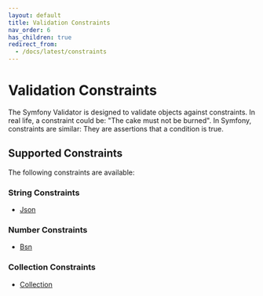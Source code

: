 ```yaml
---
layout: default
title: Validation Constraints
nav_order: 6
has_children: true
redirect_from:
  - /docs/latest/constraints
---
```


# Validation Constraints

The Symfony Validator is designed to validate objects against constraints. In real life, a constraint could be: "The cake must
not be burned". In Symfony, constraints are similar: They are assertions that a condition is true.

## Supported Constraints

The following constraints are available:

### String Constraints

* [Json](constraints/json.html)

### Number Constraints

* [Bsn](constraints/bsn.html)

### Collection Constraints

* [Collection](constraints/collection.html)
